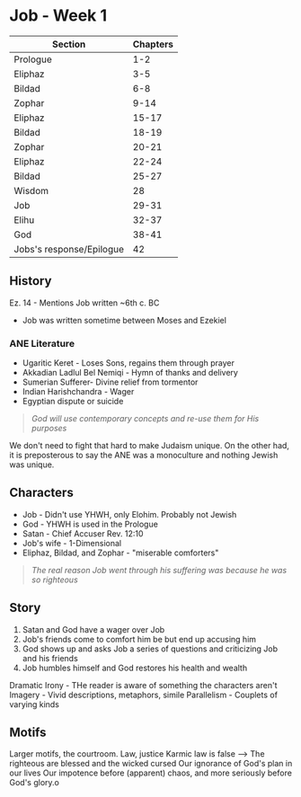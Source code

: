 # Job - Week 1

| Section | Chapters |
|---                        |---    |
| Prologue                  |   1-2 |
| Eliphaz                   |   3-5 |
| Bildad                    |   6-8 |
| Zophar                    |  9-14 |
| Eliphaz                   | 15-17 |
| Bildad                    | 18-19 |
| Zophar                    | 20-21 |
| Eliphaz                   | 22-24 |
| Bildad                    | 25-27 |
| Wisdom                    |    28 |
| Job                       | 29-31 |
| Elihu                     | 32-37 |
| God                       | 38-41 |
| Jobs's response/Epilogue  |    42 |

## History

Ez. 14 - Mentions Job written ~6th c. BC

* Job was written sometime between Moses and Ezekiel

### ANE Literature

* Ugaritic Keret - Loses Sons, regains them through prayer
* Akkadian Ladlul Bel Nemiqi - Hymn of thanks and delivery
* Sumerian Sufferer- Divine relief from tormentor
* Indian Harishchandra - Wager
* Egyptian dispute or suicide

>*God will use contemporary concepts and re-use them for His purposes*

We don't need to fight that hard to make Judaism unique. On the other had, it is preposterous to say the ANE was a monoculture and nothing Jewish was unique.

## Characters

* Job - Didn't use YHWH, only Elohim. Probably not Jewish
* God - YHWH is used in the Prologue
* Satan - Chief Accuser Rev. 12:10
* Job's wife - 1-Dimensional
* Eliphaz, Bildad, and Zophar - "miserable comforters"

>*The real reason Job went through his suffering was because he was so righteous*

## Story

1. Satan and God have a wager over Job
2. Job's friends come to comfort him be but end up accusing him
3. God shows up and asks Job a series of questions and criticizing Job and his friends
4. Job humbles himself and God restores his health and wealth

Dramatic Irony - THe reader is aware of something the characters aren't
Imagery - Vivid descriptions, metaphors, simile
Parallelism - Couplets of varying kinds

## Motifs

Larger motifs, the courtroom. Law, justice
Karmic law is false --> The righteous are blessed and the wicked cursed
Our ignorance of God's plan in our lives
Our impotence before (apparent) chaos, and more seriously before God's glory.o

